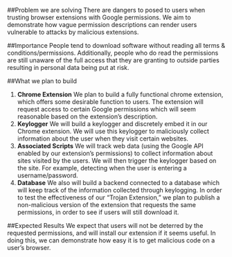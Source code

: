 ##Problem we are solving
There are dangers to posed to users when trusting browser extensions with Google permissions. We aim to demonstrate how vague permission descriptions can render users vulnerable to attacks by malicious extensions.

##Importance
People tend to download software without reading all terms & conditions/permissions. Additionally, people who do read the permissions are still unaware of the full access that they are granting to outside parties resulting in personal data being put at risk. 

##What we plan to build
1. **Chrome Extension**
We plan to build a fully functional chrome extension, which offers some desirable function to users. The extension will request access to certain Google permissions which will seem reasonable based on the extension’s description. 
2. **Keylogger** We will build a keylogger and discretely embed it in our Chrome extension. We will use this keylogger to maliciously collect information about the user when they visit certain websites.
3. **Associated Scripts** We will track web data (using the Google API enabled by our extension’s permissions) to collect information about sites visited by the users. We will then trigger the keylogger based on the site. For example, detecting when the user is entering a username/password.
4. **Database** We also will build a backend connected to a database which will keep track of the information collected through keylogging.
In order to test the effectiveness of our “Trojan Extension,” we plan to publish a non-malicious version of the extension that requests the same permissions, in order to see if users will still download it.

##Expected Results
We expect that users will not be deterred by the requested permissions, and will install our extension if it seems useful. In doing this, we can demonstrate how easy it is to get malicious code on a user’s browser.

